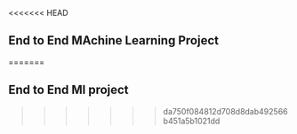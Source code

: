 <<<<<<< HEAD
## End to End MAchine Learning Project
=======
## End to End Ml project ##

>>>>>>> da750f084812d708d8dab492566b451a5b1021dd

